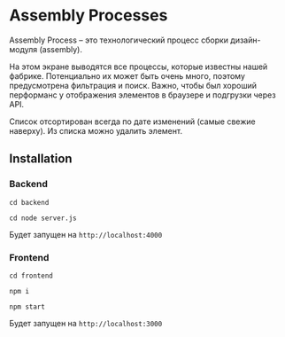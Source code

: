 # Assembly Processes
Assembly Process – это технологический процесс сборки дизайн-модуля (assembly).

На этом экране выводятся все процессы, которые известны нашей фабрике. Потенциально их может быть очень много, поэтому предусмотрена фильтрация и поиск. Важно, чтобы был хороший перформанс у отображения элементов в браузере и подгрузки через API. 

Список отсортирован всегда по дате изменений (самые свежие наверху). Из списка можно удалить элемент.

## Installation

### Backend

`cd backend`

`cd node server.js`

Будет запущен на `http://localhost:4000`

### Frontend

`cd frontend`

`npm i`

`npm start`

Будет запущен на `http://localhost:3000`
